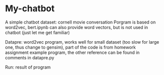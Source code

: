 # My-chatbot
A simple chatbot
dataset: cornell movie conversation
Porgram is based on word2vec, bert.ipynb can also provide word vectors, but is not used in chatbot (just let me get familiar) 

Datapre: word2vec program, works well for small dataset (too slow for large one, thus change to gensim), part of the code is from homework assignment example program, the other reference can be found in comments in datapre.py

Run: result of program

